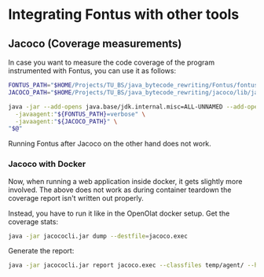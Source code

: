 # Integrating Fontus with other tools

## Jacoco (Coverage measurements)

In case you want to measure the code coverage of the program instrumented with Fontus, you can use it as follows:

```bash
FONTUS_PATH="$HOME/Projects/TU_BS/java_bytecode_rewriting/Fontus/fontus/build/libs/fontus-0.0.1-SNAPSHOT.jar"
JACOCO_PATH="$HOME/Projects/TU_BS/java_bytecode_rewriting/jacoco/lib/jacocoagent.jar"

java -jar --add-opens java.base/jdk.internal.misc=ALL-UNNAMED --add-opens java.base/java.lang.reflect=ALL-UNNAMED \
  -javaagent:"${FONTUS_PATH}=verbose" \
  -javaagent:"${JACOCO_PATH}" \
"$@"
```

Running Fontus after Jacoco on the other hand does not work.

### Jacoco with Docker

Now, when running a web application inside docker, it gets slightly more involved. The above does not work as during container teardown the coverage report isn't written out properly.

Instead, you have to run it like in the OpenOlat docker setup.
Get the coverage stats:
```bash
java -jar jacococli.jar dump --destfile=jacoco.exec
```
Generate the report:
```bash
java -jar jacococli.jar report jacoco.exec --classfiles temp/agent/ --html cov
```
